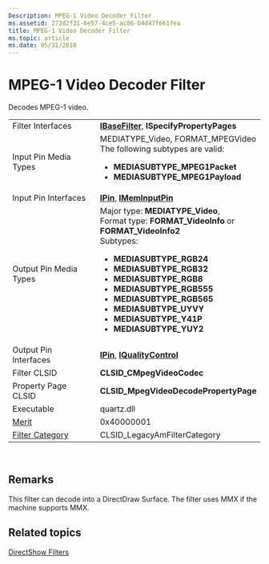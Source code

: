 ```yaml
---
Description: MPEG-1 Video Decoder Filter
ms.assetid: 272d2f31-6e57-4ce5-ac86-b4d47f661fea
title: MPEG-1 Video Decoder Filter
ms.topic: article
ms.date: 05/31/2018
---
```


# MPEG-1 Video Decoder Filter

Decodes MPEG-1 video.



<table>
<colgroup>
<col style="width: 50%" />
<col style="width: 50%" />
</colgroup>
<tbody>
<tr class="odd">
<td>Filter Interfaces</td>
<td><a href="/windows/desktop/api/Strmif/nn-strmif-ibasefilter"><strong>IBaseFilter</strong></a>, <strong>ISpecifyPropertyPages</strong></td>
</tr>
<tr class="even">
<td>Input Pin Media Types</td>
<td>MEDIATYPE_Video, FORMAT_MPEGVideo<br/> The following subtypes are valid:<br/>
<ul>
<li><strong>MEDIASUBTYPE_MPEG1Packet</strong></li>
<li><strong>MEDIASUBTYPE_MPEG1Payload</strong></li>
</ul></td>
</tr>
<tr class="odd">
<td>Input Pin Interfaces</td>
<td><a href="/windows/desktop/api/Strmif/nn-strmif-ipin"><strong>IPin</strong></a>, <a href="/windows/desktop/api/Strmif/nn-strmif-imeminputpin"><strong>IMemInputPin</strong></a></td>
</tr>
<tr class="even">
<td>Output Pin Media Types</td>
<td>Major type: <strong>MEDIATYPE_Video</strong>,<br/> Format type: <strong>FORMAT_VideoInfo</strong> or <strong>FORMAT_VideoInfo2</strong><br/> Subtypes:<br/>
<ul>
<li><strong>MEDIASUBTYPE_RGB24</strong></li>
<li><strong>MEDIASUBTYPE_RGB32</strong></li>
<li><strong>MEDIASUBTYPE_RGB8</strong></li>
<li><strong>MEDIASUBTYPE_RGB555</strong></li>
<li><strong>MEDIASUBTYPE_RGB565</strong></li>
<li><strong>MEDIASUBTYPE_UYVY</strong></li>
<li><strong>MEDIASUBTYPE_Y41P</strong></li>
<li><strong>MEDIASUBTYPE_YUY2</strong></li>
</ul></td>
</tr>
<tr class="odd">
<td>Output Pin Interfaces</td>
<td><a href="/windows/desktop/api/Strmif/nn-strmif-ipin"><strong>IPin</strong></a>, <a href="/windows/desktop/api/Strmif/nn-strmif-iqualitycontrol"><strong>IQualityControl</strong></a></td>
</tr>
<tr class="even">
<td>Filter CLSID</td>
<td><strong>CLSID_CMpegVideoCodec</strong></td>
</tr>
<tr class="odd">
<td>Property Page CLSID</td>
<td><strong>CLSID_MpegVideoDecodePropertyPage</strong></td>
</tr>
<tr class="even">
<td>Executable</td>
<td>quartz.dll</td>
</tr>
<tr class="odd">
<td><a href="merit.md">Merit</a></td>
<td>0x40000001</td>
</tr>
<tr class="even">
<td><a href="filter-categories.md">Filter Category</a></td>
<td>CLSID_LegacyAmFilterCategory</td>
</tr>
</tbody>
</table>



 

## Remarks

This filter can decode into a DirectDraw Surface. The filter uses MMX if the machine supports MMX.

## Related topics

<dl> <dt>

[DirectShow Filters](directshow-filters.md)
</dt> </dl>

 

 




